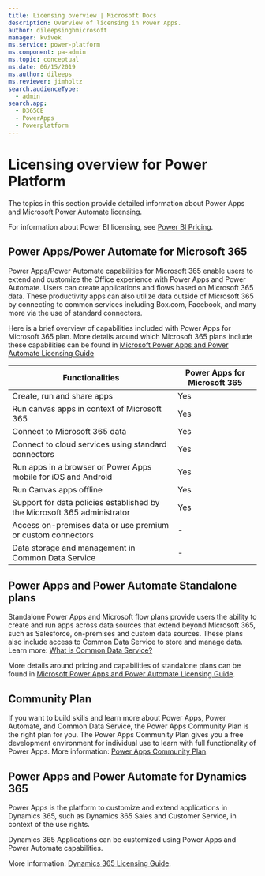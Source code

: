 ```yaml
---
title: Licensing overview | Microsoft Docs
description: Overview of licensing in Power Apps.
author: dileepsinghmicrosoft
manager: kvivek
ms.service: power-platform
ms.component: pa-admin
ms.topic: conceptual
ms.date: 06/15/2019
ms.author: dileeps
ms.reviewer: jimholtz
search.audienceType: 
  - admin
search.app: 
  - D365CE
  - PowerApps
  - Powerplatform
---
```


# Licensing overview for Power Platform

The topics in this section provide detailed information about Power Apps and Microsoft Power Automate licensing.

For information about Power BI licensing, see [Power BI Pricing](https://powerbi.microsoft.com/pricing/).

## Power Apps/Power Automate for Microsoft 365

Power Apps/Power Automate capabilities for Microsoft 365 enable users to extend and
customize the Office experience with Power Apps and Power Automate. Users can
create applications and flows based on Microsoft 365 data. These productivity apps
can also utilize data outside of Microsoft 365 by connecting to common services
including Box.com, Facebook, and many more via the use of standard connectors.

Here is a brief overview of capabilities included with Power Apps for Microsoft 365
plan. More details around which Microsoft 365 plans include these capabilities can be
found in [Microsoft Power Apps and Power Automate Licensing
Guide](https://go.microsoft.com/fwlink/?linkid=2085130)


| Functionalities                                                   | Power Apps for Microsoft 365 |
|-----------------------------------------------------------------------|------------------------------|
| Create, run and share apps                                            | Yes                          |
| Run canvas apps in context of Microsoft 365                              | Yes                          |
| Connect to Microsoft 365 data                                            | Yes                          |
| Connect to cloud services using standard connectors                   | Yes                          |
| Run apps in a browser or Power Apps mobile for iOS and Android         | Yes                          |
| Run Canvas apps offline                                               | Yes                          |
| Support for data policies established by the Microsoft 365 administrator | Yes                          |
| Access on-premises data or use premium or custom connectors           | \-                           |
| Data storage and management in Common Data Service                    | \-                           |

## Power Apps and Power Automate Standalone plans

Standalone Power Apps and Microsoft flow plans provide users the ability to
create and run apps across data sources that extend beyond Microsoft 365, such as
Salesforce, on-premises and custom data sources. These plans also include access
to Common Data Service to store and manage data. Learn more: [What is Common Data
Service?](https://docs.microsoft.com/powerapps/maker/common-data-service/data-platform-intro)

More details around pricing and capabilities of standalone plans can be found in
[Microsoft Power Apps and Power Automate Licensing
Guide](https://go.microsoft.com/fwlink/?linkid=2085130).

## Community Plan

If you want to build skills and learn more about Power Apps, Power Automate, and
Common Data Service, the Power Apps Community Plan is the right plan for you. The
Power Apps Community Plan gives you a free development environment for individual
use to learn with full functionality of Power Apps. More information: [Power Apps Community Plan](https://powerapps.microsoft.com/communityplan/).

## Power Apps and Power Automate for Dynamics 365

Power Apps is the platform to customize and extend applications in Dynamics 365,
such as Dynamics 365 Sales and Customer Service, in context of the use rights.

Dynamics 365 Applications can be customized using Power Apps and Power Automate
capabilities.

More information: [Dynamics 365 Licensing
Guide](https://go.microsoft.com/fwlink/p/?LinkId=866544).

